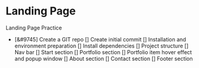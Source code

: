 # Landing Page
Landing Page Practice

- [&#9745] Create a GIT repo
[] Create initial commit
[] Installation and environment preparation
[] Install dependencies
[] Project structure
[] Nav bar
[] Start section
[] Portfolio section
[] Portfolio item hover effect and popup window
[] About section
[] Contact section
[] Footer section

